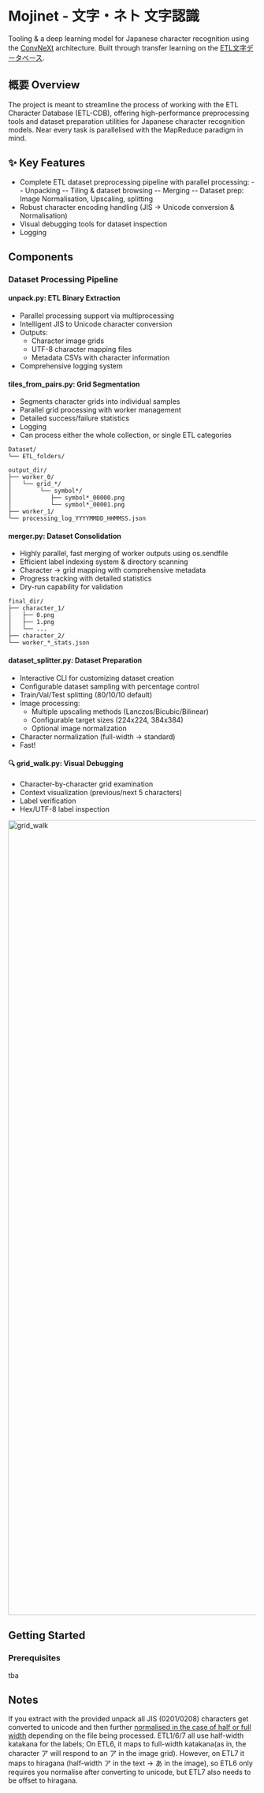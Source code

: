# Mojinet - 文字・ネト 文字認識 

Tooling & a deep learning model for Japanese character recognition using the [ConvNeXt](https://github.com/facebookresearch/ConvNeXt) architecture. Built through transfer learning on the [ETL文字データベース](http://etlcdb.db.aist.go.jp/?lang=ja).
## 概要 Overview 

The project is meant to streamline the process of working with the ETL Character Database (ETL-CDB), offering high-performance preprocessing tools and dataset preparation utilities for Japanese character recognition models. Near every task is parallelised with the MapReduce paradigm in mind.

## ✨ Key Features


- Complete ETL dataset preprocessing pipeline with parallel processing:
-- Unpacking
-- Tiling & dataset browsing
-- Merging
-- Dataset prep: Image Normalisation, Upscaling, splitting
- Robust character encoding handling (JIS → Unicode conversion & Normalisation)
- Visual debugging tools for dataset inspection
- Logging


##  Components

### Dataset Processing Pipeline

####  unpack.py: ETL Binary Extraction
- Parallel processing support via multiprocessing
- Intelligent JIS to Unicode character conversion
- Outputs:
  - Character image grids
  - UTF-8 character mapping files
  - Metadata CSVs with character information
- Comprehensive logging system

####  tiles_from_pairs.py: Grid Segmentation
- Segments character grids into individual samples
- Parallel grid processing with worker management
- Detailed success/failure statistics
- Logging
- Can process either the whole collection, or single ETL categories
```
Dataset/
└── ETL_folders/

output_dir/
├── worker_0/
│   └── grid_*/
│        └── symbol*/
│           ├── symbol*_00000.png
│           └── symbol*_00001.png
├── worker_1/
└── processing_log_YYYYMMDD_HHMMSS.json
```

####  merger.py: Dataset Consolidation
- Highly parallel, fast merging of worker outputs using os.sendfile
- Efficient label indexing system & directory scanning
- Character → grid mapping with comprehensive metadata
- Progress tracking with detailed statistics
- Dry-run capability for validation
```
final_dir/
├── character_1/           
│   ├── 0.png             
│   ├── 1.png
│   └── ...
├── character_2/
└── worker_*_stats.json
```
####  dataset_splitter.py: Dataset Preparation
- Interactive CLI for customizing dataset creation
- Configurable dataset sampling with percentage control
- Train/Val/Test splitting (80/10/10 default)
- Image processing:
  - Multiple upscaling methods (Lanczos/Bicubic/Bilinear)
  - Configurable target sizes (224x224, 384x384)
  - Optional image normalization
- Character normalization (full-width → standard)
- Fast!

#### 🔍 grid_walk.py: Visual Debugging

- Character-by-character grid examination
- Context visualization (previous/next 5 characters)
- Label verification
- Hex/UTF-8 label inspection
<img width="1612" alt="grid_walk" src="https://github.com/user-attachments/assets/b7ce83ec-9453-4ec1-ba09-e829464f14c3" />

##  Getting Started

### Prerequisites
tba


## Notes

If you extract with the provided unpack all JIS (0201/0208) characters get converted to unicode and then further [normalised in the case of half or full width](https://www.unicode.org/charts/PDF/UFF00.pdf) depending on the file being processed. ETL1/6/7 all use half-width katakana for the labels; On ETL6, it maps to full-width katakana(as in, the character ア will respond to an ア in the image grid). However, on ETL7 it maps to hiragana (half-width ア in the text → あ in the image), so ETL6 only requires you normalise after converting to unicode, but ETL7 also needs to be offset to hiragana.
